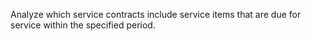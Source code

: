 Analyze which service contracts include service items that are due for service within the specified period.